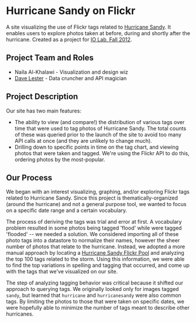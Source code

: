 Hurricane Sandy on Flickr
===========

A site visualizing the use of Flickr tags related to [Hurricane Sandy](http://en.wikipedia.org/wiki/Hurricane_Sandy). It enables users to explore photos taken at before, during and shortly after the hurricane. Created as a project for [IO Lab, Fall 2012](http://courses.ischool.berkeley.edu/i290-iol/f12/).

## Project Team and Roles

* Naila Al-Khalawi - Visualization and design wiz
* [Dave Lester](http://davelester.org) - Data cruncher and API magician

## Project Description
Our site has two main features:

* The ability to view (and compare!) the distribution of various tags over time that were used to tag photos of Hurricane Sandy. The total counts of these was queried prior to the launch of the site to avoid too many API calls at once (and they are unlikely to change much).
* Drilling down to specific points in time on the tag chart, and viewing photos that were taken and tagged. We're using the Flickr API to do this, ordering photos by the most-popular.

## Our Process
We began with an interest visualizing, graphing, and/or exploring Flickr tags related to Hurricane Sandy. Since this project is thematically-organized (around the hurricane) and not a general purpose tool, we wanted to focus on a specific date range and a certain vocabulary.

The process of deriving the tags was trial and error at first. A vocabulary problem resulted in some photos being tagged 'flood' while were tagged 'flooded' -- we needed a solution. We considered importing all of these photo tags into a datastore to normalize their names, however the sheer number of photos that relate to the hurricane. Instead, we adopted a more manual approach by locating a [Hurricane Sandy Flickr Pool](http://www.flickr.com/groups/hurricanesandy/pool/) and analyzing the top 100 tags related to the storm. Using this information, we were able to find the top variations in spelling and tagging that occurred, and come up with the tags that we've visualized on our site.

The step of analyzing tagging behavior was critical because it shifted our approach to querying tags. We originally looked only for images tagged ```sandy```, but learned that ```hurricane``` and ```hurricanesandy``` were also common tags. By limiting the photos to those that were taken on specific dates, we were hopefully able to minimize the number of tags meant to describe other hurricanes.